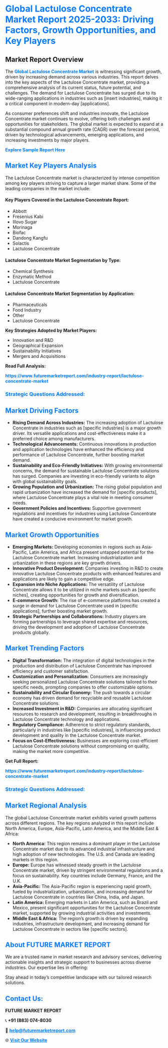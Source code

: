 <h1 style="color: #007BFF;">Global Lactulose Concentrate Market Report 2025-2033: Driving Factors, Growth Opportunities, and Key Players</h1>

<section id="overview">
<h2>Market Report Overview</h2>
<p>The <a href="https://www.futuremarketreport.com/industry-report/lactulose-concentrate-market" style="color: #007BFF; text-decoration: none;"><strong>Global Lactulose Concentrate Market</strong></a> is witnessing significant growth, driven by increasing demand across various industries. This report delves into the key aspects of the Lactulose Concentrate market, providing a comprehensive analysis of its current status, future potential, and challenges. The demand for Lactulose Concentrate has surged due to its wide-ranging applications in industries such as [insert industries], making it a critical component in modern-day [applications].</p>
<p>As consumer preferences shift and industries innovate, the Lactulose Concentrate market continues to evolve, offering both challenges and opportunities for stakeholders. The global market is expected to expand at a substantial compound annual growth rate (CAGR) over the forecast period, driven by technological advancements, emerging applications, and increasing investments by major players.</p>
</section>

<section id="overview">
<p><a href="https://www.futuremarketreport.com/request-sample/reportId=55108" style="color: #007BFF; text-decoration: none;"><strong>Explore Sample Report Here</strong></a></p>
</section>

<section id="key-players">
<h2 style="color: #007BFF;">Market Key Players Analysis</h2>
<p>The Lactulose Concentrate market is characterized by intense competition among key players striving to capture a larger market share. Some of the leading companies in the market include:</p>
<h4>Key Players Covered in the Lactulose Concentrate Report:</h4>
<ul><li>Abbott</li><li>Fresenius Kabi</li><li>Illovo Sugar</li><li>Morinaga</li><li>Biofac</li><li>Dandong Kangfu</li><li>Solactis</li><li>Lactulose Concentrate</li></ul>
<h4>Lactulose Concentrate Market Segmentation by Type:</h4>
<ul><li>Chemical Synthesis</li><li>Enzymatic Method</li><li>Lactulose Concentrate</li></ul>

<h4>Lactulose Concentrate Market Segmentation by Application:</h4>
<ul><li>Pharmaceuticals</li><li>Food Industry</li><li>Other</li><li>Lactulose Concentrate</li></ul>
<p><strong>Key Strategies Adopted by Market Players:</strong></p>
<ul>
<li>Innovation and R&D</li>
<li>Geographical Expansion</li>
<li>Sustainability Initiatives</li>
<li>Mergers and Acquisitions</li>
</ul>
</section>

<section>
<p><strong>Read Full Analysis: </strong></p><a href="https://www.futuremarketreport.com/industry-report/lactulose-concentrate-market" style="color: #007BFF; text-decoration: none;"><strong>https://www.futuremarketreport.com/industry-report/lactulose-concentrate-market</strong></a>
<h3 style="color: #007BFF;">Strategic Questions Addressed:</h3>
</section>

<section id="driving-factors">
<h2 style="color: #007BFF;">Market Driving Factors</h2>
<ul>
<li><strong>Rising Demand Across Industries:</strong> The increasing adoption of Lactulose Concentrate in industries such as [specific industries] is a major growth driver. Its versatile applications and cost-effectiveness make it a preferred choice among manufacturers.</li>
<li><strong>Technological Advancements:</strong> Continuous innovations in production and application technologies have enhanced the efficiency and performance of Lactulose Concentrate, further boosting market demand.</li>
<li><strong>Sustainability and Eco-Friendly Initiatives:</strong> With growing environmental concerns, the demand for sustainable Lactulose Concentrate solutions has surged. Companies are investing in eco-friendly variants to align with global sustainability goals.</li>
<li><strong>Growing Population and Urbanization:</strong> The rising global population and rapid urbanization have increased the demand for [specific products], where Lactulose Concentrate plays a vital role in meeting consumer needs.</li>
<li><strong>Government Policies and Incentives:</strong> Supportive government regulations and incentives for industries using Lactulose Concentrate have created a conducive environment for market growth.</li>
</ul>
</section>

<section id="growth-opportunities">
<h2 style="color: #007BFF;">Market Growth Opportunities</h2>
<ul>
<li><strong>Emerging Markets:</strong> Developing economies in regions such as Asia-Pacific, Latin America, and Africa present untapped potential for the Lactulose Concentrate market. Increasing industrialization and urbanization in these regions are key growth drivers.</li>
<li><strong>Innovative Product Development:</strong> Companies investing in R&D to create innovative Lactulose Concentrate products with enhanced features and applications are likely to gain a competitive edge.</li>
<li><strong>Expansion into Niche Applications:</strong> The versatility of Lactulose Concentrate allows it to be utilized in niche markets such as [specific niches], creating opportunities for growth and diversification.</li>
<li><strong>E-commerce Growth:</strong> The rise of e-commerce platforms has created a surge in demand for Lactulose Concentrate used in [specific applications], further boosting market growth.</li>
<li><strong>Strategic Partnerships and Collaborations:</strong> Industry players are forming partnerships to leverage shared expertise and resources, driving the development and adoption of Lactulose Concentrate products globally.</li>
</ul>
</section>

<section id="trending-factors">
<h2 style="color: #007BFF;">Market Trending Factors</h2>
<ul>
<li><strong>Digital Transformation:</strong> The integration of digital technologies in the production and distribution of Lactulose Concentrate has improved efficiency and customer satisfaction.</li>
<li><strong>Customization and Personalization:</strong> Consumers are increasingly seeking personalized Lactulose Concentrate solutions tailored to their specific needs, prompting companies to offer customizable options.</li>
<li><strong>Sustainability and Circular Economy:</strong> The push towards a circular economy has driven demand for recyclable and reusable Lactulose Concentrate solutions.</li>
<li><strong>Increased Investment in R&D:</strong> Companies are allocating significant resources to research and development, resulting in breakthroughs in Lactulose Concentrate technology and applications.</li>
<li><strong>Regulatory Compliance:</strong> Adherence to strict regulatory standards, particularly in industries like [specific industries], is influencing product development and quality in the Lactulose Concentrate market.</li>
<li><strong>Focus on Cost-Effectiveness:</strong> Businesses are exploring cost-efficient Lactulose Concentrate solutions without compromising on quality, making the market more competitive.</li>
</ul>
</section>

<section>
<p><strong>Get Full Report: </strong></p><a href="https://www.futuremarketreport.com/industry-report/lactulose-concentrate-market" style="color: #007BFF; text-decoration: none;"><strong>https://www.futuremarketreport.com/industry-report/lactulose-concentrate-market</strong></a>
<h3 style="color: #007BFF;">Strategic Questions Addressed:</h3>
</section>


<section id="regional-analysis">
<h2 style="color: #007BFF;">Market Regional Analysis</h2>
<p>The global Lactulose Concentrate market exhibits varied growth patterns across different regions. The key regions analyzed in this report include North America, Europe, Asia-Pacific, Latin America, and the Middle East & Africa:</p>
<ul>
<li><strong>North America:</strong> This region remains a dominant player in the Lactulose Concentrate market due to its advanced industrial infrastructure and high adoption of new technologies. The U.S. and Canada are leading markets in this region.</li>
<li><strong>Europe:</strong> Europe has witnessed steady growth in the Lactulose Concentrate market, driven by stringent environmental regulations and a focus on sustainability. Key countries include Germany, France, and the U.K.</li>
<li><strong>Asia-Pacific:</strong> The Asia-Pacific region is experiencing rapid growth, fueled by industrialization, urbanization, and increasing demand for Lactulose Concentrate in countries like China, India, and Japan.</li>
<li><strong>Latin America:</strong> Emerging markets in Latin America, such as Brazil and Mexico, present significant opportunities for the Lactulose Concentrate market, supported by growing industrial activities and investments.</li>
<li><strong>Middle East & Africa:</strong> The region’s growth is driven by expanding industries, infrastructure development, and increasing demand for Lactulose Concentrate in sectors like [specific sectors].</li>
</ul>
</section>

<footer>
<h2 style="color: #007BFF;">About FUTURE MARKET REPORT</h2>
<p>We are a trusted name in market research and advisory services, delivering actionable insights and strategic support to businesses across diverse industries. Our expertise lies in offering:</p>

<p>Stay ahead in today’s competitive landscape with our tailored research solutions.</p>

<h2 style="color: #007BFF;">Contact Us:</h2>
<p><strong>FUTURE MARKET REPORT</strong></p>
<p>📞 <strong>+91 (883) 074-8030</strong></p>
<p>📧 <strong><a href="mailto:help@futuremarketreport.com" style="color: #007BFF;">help@futuremarketreport.com</a></strong></p>
<p>🌐 <strong><a href="https://www.futuremarketreport.com/" style="color: #007BFF;">Visit Our Website</a></strong></p>
</footer>